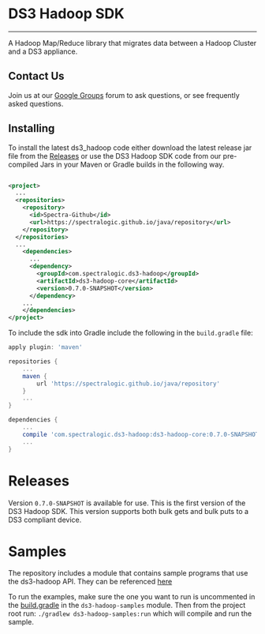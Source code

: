 # DS3 Hadoop SDK

---

A Hadoop Map/Reduce library that migrates data between a Hadoop Cluster and a DS3 appliance.


## Contact Us

Join us at our [Google Groups](https://groups.google.com/d/forum/spectralogicds3-sdks) forum to ask questions, or see frequently asked questions.

## Installing

To install the latest ds3_hadoop code either download the latest release jar file from the [Releases](../../releases) or use the DS3 Hadoop SDK code from our pre-compiled Jars in your Maven or Gradle builds in the following way.

```xml

<project>
  ...
  <repositories>
    <repository>
      <id>Spectra-Github</id>
      <url>https://spectralogic.github.io/java/repository</url>
    </repository>
  </repositories>
  ...
    <dependencies>
      ...
      <dependency>
        <groupId>com.spectralogic.ds3-hadoop</groupId>
        <artifactId>ds3-hadoop-core</artifactId>
        <version>0.7.0-SNAPSHOT</version>
      </dependency>
    ...  
    </dependencies>
</project>

```

To include the sdk into Gradle include the following in the `build.gradle` file:

```groovy
apply plugin: 'maven'

repositories {
    ...
    maven {
        url 'https://spectralogic.github.io/java/repository'
    }
    ...
}

dependencies {
    ...
    compile 'com.spectralogic.ds3-hadoop:ds3-hadoop-core:0.7.0-SNAPSHOT'
    ...
}

```

Releases
========

Version `0.7.0-SNAPSHOT` is available for use.  This is the first version of the DS3 Hadoop SDK.  This version supports both bulk gets and bulk puts to a DS3 compliant device. 

Samples
=======

The repository includes a module that contains sample programs that use the ds3-hadoop API.  They can be referenced [here](https://github.com/SpectraLogic/ds3_hadoop/tree/master/ds3-hadoop-samples/src/main/java/com/spectralogic/hadoop/sample)
 
To run the examples, make sure the one you want to run is uncommented in the [build.gradle](https://github.com/SpectraLogic/ds3_hadoop/tree/master/ds3-hadoop-samples/build.gradle) in the `ds3-hadoop-samples` module.  Then from the project root run: `./gradlew ds3-hadoop-samples:run` which will compile and run the sample.
